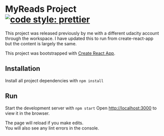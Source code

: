 # MyReads Project [![code style: prettier](https://img.shields.io/badge/code_style-prettier-ff69b4.svg?style=flat-square)](https://github.com/prettier/prettier)

This project was released previously by me with a different udacity account through the workspace. I have updated this to run from create-react-app but the content is largely the same.

This project was bootstrapped with [Create React App](https://github.com/facebook/create-react-app).

## Installation

Install all project dependencies with `npm install`

## Run

Start the development server with `npm start`
Open [http://localhost:3000](http://localhost:3000) to view it in the browser.

The page will reload if you make edits.<br>
You will also see any lint errors in the console.
